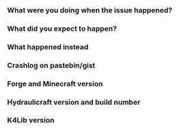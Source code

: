 ### What were you doing when the issue happened? ###

### What did you expect to happen? ###

### What happened instead ###

### Crashlog on pastebin/gist ###

### Forge and Minecraft version ###

### Hydraulicraft version and build number ###

### K4Lib version ###


